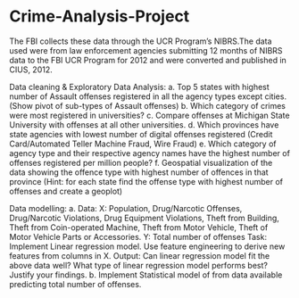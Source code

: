 # Crime-Analysis-Project
The FBI collects these data through the UCR Program’s NIBRS.The data used were from law enforcement agencies submitting 12 months of NIBRS data to the FBI UCR Program for 2012 and were converted and published in CIUS, 2012.

Data cleaning & Exploratory Data Analysis:
a. Top 5 states with highest number of Assault offenses registered in all the agency types except cities. (Show pivot of sub-types of Assault offenses)
b. Which category of crimes were most registered in universities?
c. Compare offenses at Michigan State University with offenses at all other universities.
d. Which provinces have state agencies with lowest number of digital offenses registered (Credit Card/Automated Teller Machine Fraud, Wire Fraud)
e. Which category of agency type and their respective agency names have the highest number of offenses registered per million people?
f. Geospatial visualization of the data showing the offence type with highest number of offences in that province (Hint: for each state find the offense type with highest number of offenses and create a geoplot)

Data modelling: 
a. Data: X: Population, Drug/Narcotic Offenses, Drug/Narcotic Violations, Drug Equipment Violations, Theft from Building, Theft from Coin-operated Machine, Theft from Motor Vehicle, Theft of Motor Vehicle Parts or Accessories. Y: Total number of offenses
Task: Implement Linear regression model. Use feature engineering to derive new features from columns in X.
Output: Can linear regression model fit the above data well? What type of linear regression model performs best? Justify your findings.
b. Implement Statistical model of from data available predicting total number of offenses.

